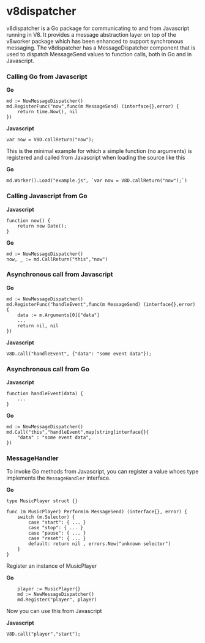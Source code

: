 # v8dispatcher

v8dispatcher is a Go package for communicating to and from Javascript running in V8.
It provides a message abstraction layer on top of the v8worker package which has been enhanced to support synchronous messaging.
The v8dispatcher has a MessageDispatcher component that is used to dispatch MessageSend values to function calls, both in Go and in Javascript.

### Calling Go from Javascript

__Go__

	md := NewMessageDispatcher()
	md.RegisterFunc("now",func(m MessageSend) (interface{},error) {
		return time.Now(), nil	
	})
	
__Javascript__

	var now = V8D.callReturn("now");		
	
This is the minimal example for which a simple function (no arguments) is registered and called from Javascript when loading the source like this

__Go__	
	
	md.Worker().Load("example.js", `var now = V8D.callReturn("now");`)


### Calling Javascript from Go

__Javascript__

	function now() {
		return new Date();
	}
	
__Go__

	md := NewMessageDispatcher()
	now, _ := md.CallReturn("this","now")
	
	
### Asynchronous call from Javascript

__Go__

	md := NewMessageDispatcher()
	md.RegisterFunc("handleEvent",func(m MessageSend) (interface{},error) {
		data := m.Arguments[0]["data"]
		...
		return nil, nil	
	})

__Javascript__

	V8D.call("handleEvent", {"data": "some event data"});
	
### Asynchronous call from Go

__Javascript__

	function handleEvent(data) {
		...
	}

__Go__

	md := NewMessageDispatcher()
	md.Call("this","handleEvent",map[string]interface{}{
		"data" : "some event data",
	})
	
### MessageHandler

To invoke Go methods from Javascript, you can register a value whoes type implements the `MessageHandler` interface.

__Go__

	type MusicPlayer struct {}
	
	func (m MusicPlayer) Perform(m MessageSend) (interface{}, error) {
		switch (m.Selector) {
			case "start": { ... }
			case "stop": { ... }
			case "pause": { ... }
			case "reset": { ... }
			default: return nil , errors.New("unknown selector")
		}
	}

Register an instance of MusicPlayer

__Go__

		player := MusicPlayer{}
		md := NewMessageDispatcher()
		md.Register("player", player)

Now you can use this from Javascript

__Javascript__

	V8D.call("player","start");
	
	
	
